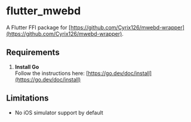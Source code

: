 # flutter_mwebd

A Flutter FFI package for [https://github.com/Cyrix126/mwebd-wrapper](https://github.com/Cyrix126/mwebd-wrapper).

## Requirements

1. **Install Go**  
   Follow the instructions here: [https://go.dev/doc/install](https://go.dev/doc/install)


## Limitations

 - No iOS simulator support by default